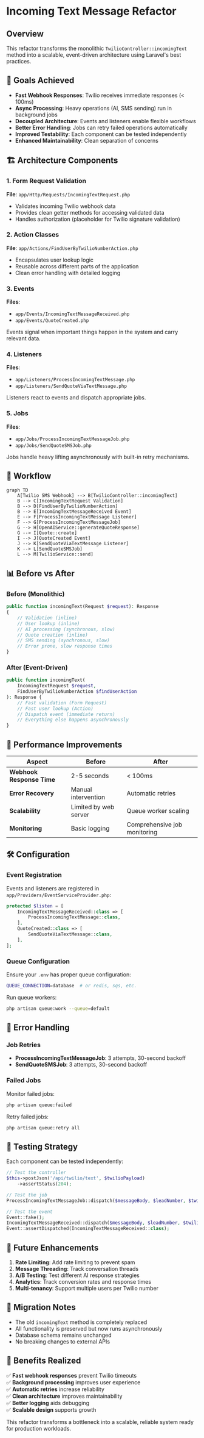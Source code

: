 # Incoming Text Message Refactor

## Overview

This refactor transforms the monolithic `TwilioController::incomingText` method into a scalable, event-driven architecture using Laravel's best practices.

## 🎯 Goals Achieved

- **Fast Webhook Responses**: Twilio receives immediate responses (< 100ms)
- **Async Processing**: Heavy operations (AI, SMS sending) run in background jobs
- **Decoupled Architecture**: Events and listeners enable flexible workflows
- **Better Error Handling**: Jobs can retry failed operations automatically
- **Improved Testability**: Each component can be tested independently
- **Enhanced Maintainability**: Clean separation of concerns

## 🏗️ Architecture Components

### 1. Form Request Validation
**File**: `app/Http/Requests/IncomingTextRequest.php`
- Validates incoming Twilio webhook data
- Provides clean getter methods for accessing validated data
- Handles authorization (placeholder for Twilio signature validation)

### 2. Action Classes
**File**: `app/Actions/FindUserByTwilioNumberAction.php`
- Encapsulates user lookup logic
- Reusable across different parts of the application
- Clean error handling with detailed logging

### 3. Events
**Files**: 
- `app/Events/IncomingTextMessageReceived.php`
- `app/Events/QuoteCreated.php`

Events signal when important things happen in the system and carry relevant data.

### 4. Listeners
**Files**:
- `app/Listeners/ProcessIncomingTextMessage.php`
- `app/Listeners/SendQuoteViaTextMessage.php`

Listeners react to events and dispatch appropriate jobs.

### 5. Jobs
**Files**:
- `app/Jobs/ProcessIncomingTextMessageJob.php`
- `app/Jobs/SendQuoteSMSJob.php`

Jobs handle heavy lifting asynchronously with built-in retry mechanisms.

## 🔄 Workflow

```mermaid
graph TD
    A[Twilio SMS Webhook] --> B[TwilioController::incomingText]
    B --> C[IncomingTextRequest Validation]
    B --> D[FindUserByTwilioNumberAction]
    B --> E[IncomingTextMessageReceived Event]
    E --> F[ProcessIncomingTextMessage Listener]
    F --> G[ProcessIncomingTextMessageJob]
    G --> H[OpenAIService::generateQuoteResponse]
    G --> I[Quote::create]
    I --> J[QuoteCreated Event]
    J --> K[SendQuoteViaTextMessage Listener]
    K --> L[SendQuoteSMSJob]
    L --> M[TwilioService::send]
```

## 📊 Before vs After

### Before (Monolithic)
```php
public function incomingText(Request $request): Response
{
    // Validation (inline)
    // User lookup (inline)
    // AI processing (synchronous, slow)
    // Quote creation (inline)
    // SMS sending (synchronous, slow)
    // Error prone, slow response times
}
```

### After (Event-Driven)
```php
public function incomingText(
    IncomingTextRequest $request, 
    FindUserByTwilioNumberAction $findUserAction
): Response {
    // Fast validation (Form Request)
    // Fast user lookup (Action)
    // Dispatch event (immediate return)
    // Everything else happens asynchronously
}
```

## 🚀 Performance Improvements

| Aspect | Before | After |
|--------|--------|-------|
| **Webhook Response Time** | 2-5 seconds | < 100ms |
| **Error Recovery** | Manual intervention | Automatic retries |
| **Scalability** | Limited by web server | Queue worker scaling |
| **Monitoring** | Basic logging | Comprehensive job monitoring |

## 🛠️ Configuration

### Event Registration
Events and listeners are registered in `app/Providers/EventServiceProvider.php`:

```php
protected $listen = [
    IncomingTextMessageReceived::class => [
        ProcessIncomingTextMessage::class,
    ],
    QuoteCreated::class => [
        SendQuoteViaTextMessage::class,
    ],
];
```

### Queue Configuration
Ensure your `.env` has proper queue configuration:
```bash
QUEUE_CONNECTION=database  # or redis, sqs, etc.
```

Run queue workers:
```bash
php artisan queue:work --queue=default
```

## 🔧 Error Handling

### Job Retries
- **ProcessIncomingTextMessageJob**: 3 attempts, 30-second backoff
- **SendQuoteSMSJob**: 3 attempts, 30-second backoff

### Failed Jobs
Monitor failed jobs:
```bash
php artisan queue:failed
```

Retry failed jobs:
```bash
php artisan queue:retry all
```

## 🧪 Testing Strategy

Each component can be tested independently:

```php
// Test the controller
$this->postJson('/api/twilio/text', $twilioPayload)
    ->assertStatus(204);

// Test the job
ProcessIncomingTextMessageJob::dispatch($messageBody, $leadNumber, $twilioNumber, $smsId, $userId);

// Test the event
Event::fake();
IncomingTextMessageReceived::dispatch($messageBody, $leadNumber, $twilioNumber, $smsId, $user);
Event::assertDispatched(IncomingTextMessageReceived::class);
```

## 🔮 Future Enhancements

1. **Rate Limiting**: Add rate limiting to prevent spam
2. **Message Threading**: Track conversation threads
3. **A/B Testing**: Test different AI response strategies
4. **Analytics**: Track conversion rates and response times
5. **Multi-tenancy**: Support multiple users per Twilio number

## 📝 Migration Notes

- The old `incomingText` method is completely replaced
- All functionality is preserved but now runs asynchronously
- Database schema remains unchanged
- No breaking changes to external APIs

## 🎉 Benefits Realized

✅ **Fast webhook responses** prevent Twilio timeouts  
✅ **Background processing** improves user experience  
✅ **Automatic retries** increase reliability  
✅ **Clean architecture** improves maintainability  
✅ **Better logging** aids debugging  
✅ **Scalable design** supports growth  

This refactor transforms a bottleneck into a scalable, reliable system ready for production workloads. 